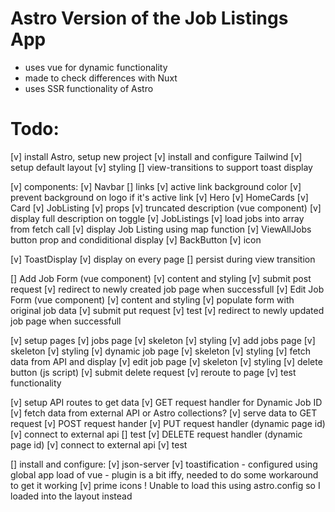 # Astro Version of the Job Listings App
- uses vue for dynamic functionality
- made to check differences with Nuxt
- uses SSR functionality of Astro

# Todo:
[v] install Astro, setup new project
[v] install and configure Tailwind
[v] setup default layout
  [v] styling
  [] view-transitions to support toast display

[v]  components:
  [v] Navbar
    [] links
    [v] active link background color
    [v] prevent background on logo if it's active link
  [v] Hero
  [v] HomeCards
    [v] Card
  [v] JobListing
    [v] props
    [v] truncated description (vue component)
      [v] display full description on toggle
  [v] JobListings
    [v] load jobs into array from fetch call
    [v] display Job Listing using map function
    [v] ViewAllJobs button prop and condiditional display
  [v] BackButton
    [v] icon

  [v] ToastDisplay
    [v] display on every page
    [] persist during view transition

  [] Add Job Form (vue component)
    [v] content and styling
    [v] submit post request
    [v] redirect to newly created job page when successfull
  [v] Edit Job Form (vue component)
    [v] content and styling
    [v] populate form with original job data
    [v] submit put request
      [v] test
    [v] redirect to newly updated job page when successfull

[v] setup pages
  [v] jobs page
    [v] skeleton
    [v] styling
  [v] add jobs page
    [v] skeleton
    [v] styling
  [v] dynamic job page
    [v] skeleton
    [v] styling
    [v] fetch data from API and display
  [v] edit job page
    [v] skeleton
    [v] styling
    [v] delete button (js script)
      [v] submit delete request
      [v] reroute to page
      [v] test functionality

[v] setup API routes to get data
  [v] GET request handler for Dynamic Job ID
    [v] fetch data from external API or Astro collections?
    [v] serve data to GET request 
  [v] POST request hander
  [v] PUT request handler (dynamic page id)
    [v] connect to external api
    [] test
  [v] DELETE request handler (dynamic page id)
    [v] connect to external api
    [v] test


[] install and configure:
  [v] json-server
  [v] toastification
     - configured using global app load of vue
     - plugin is a bit iffy, needed to do some workaround to get it working
  [v] prime icons
    ! Unable to load this using astro.config so I loaded into the layout instead